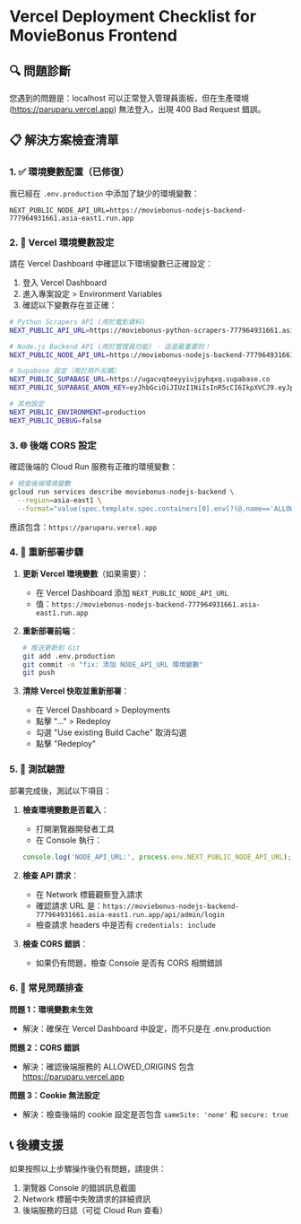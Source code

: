 # Vercel Deployment Checklist for MovieBonus Frontend

## 🔍 問題診斷

您遇到的問題是：localhost 可以正常登入管理員面板，但在生產環境 (https://paruparu.vercel.app) 無法登入，出現 400 Bad Request 錯誤。

## 📋 解決方案檢查清單

### 1. ✅ 環境變數配置（已修復）

我已經在 `.env.production` 中添加了缺少的環境變數：
```
NEXT_PUBLIC_NODE_API_URL=https://moviebonus-nodejs-backend-777964931661.asia-east1.run.app
```

### 2. 🔐 Vercel 環境變數設定

請在 Vercel Dashboard 中確認以下環境變數已正確設定：

1. 登入 Vercel Dashboard
2. 進入專案設定 > Environment Variables
3. 確認以下變數存在並正確：

```bash
# Python Scrapers API (用於電影資料)
NEXT_PUBLIC_API_URL=https://moviebonus-python-scrapers-777964931661.asia-east1.run.app

# Node.js Backend API (用於管理員功能) - 這是最重要的！
NEXT_PUBLIC_NODE_API_URL=https://moviebonus-nodejs-backend-777964931661.asia-east1.run.app

# Supabase 設定（用於用戶反饋）
NEXT_PUBLIC_SUPABASE_URL=https://ugacvqteeyyiujpyhqxq.supabase.co
NEXT_PUBLIC_SUPABASE_ANON_KEY=eyJhbGciOiJIUzI1NiIsInR5cCI6IkpXVCJ9.eyJpc3MiOiJzdXBhYmFzZSIsInJlZiI6InVnYWN2cXRlZXl5aXVqcHlocXhxIiwicm9sZSI6ImFub24iLCJpYXQiOjE3MzczNzk5NTQsImV4cCI6MjA1Mjk1NTk1NH0.b_KbYK5gMTmezXsb6FT-ojJJUnEXmT8fQdNLbaBSkxI

# 其他設定
NEXT_PUBLIC_ENVIRONMENT=production
NEXT_PUBLIC_DEBUG=false
```

### 3. 🌐 後端 CORS 設定

確認後端的 Cloud Run 服務有正確的環境變數：

```bash
# 檢查後端環境變數
gcloud run services describe moviebonus-nodejs-backend \
  --region=asia-east1 \
  --format="value(spec.template.spec.containers[0].env[?(@.name=='ALLOWED_ORIGINS')].value)"
```

應該包含：`https://paruparu.vercel.app`

### 4. 🔄 重新部署步驟

1. **更新 Vercel 環境變數**（如果需要）：
   - 在 Vercel Dashboard 添加 `NEXT_PUBLIC_NODE_API_URL`
   - 值：`https://moviebonus-nodejs-backend-777964931661.asia-east1.run.app`

2. **重新部署前端**：
   ```bash
   # 推送更新到 Git
   git add .env.production
   git commit -m "fix: 添加 NODE_API_URL 環境變數"
   git push
   ```

3. **清除 Vercel 快取並重新部署**：
   - 在 Vercel Dashboard > Deployments
   - 點擊 "..." > Redeploy
   - 勾選 "Use existing Build Cache" 取消勾選
   - 點擊 "Redeploy"

### 5. 🧪 測試驗證

部署完成後，測試以下項目：

1. **檢查環境變數是否載入**：
   - 打開瀏覽器開發者工具
   - 在 Console 執行：
   ```javascript
   console.log('NODE_API_URL:', process.env.NEXT_PUBLIC_NODE_API_URL);
   ```

2. **檢查 API 請求**：
   - 在 Network 標籤觀察登入請求
   - 確認請求 URL 是：`https://moviebonus-nodejs-backend-777964931661.asia-east1.run.app/api/admin/login`
   - 檢查請求 headers 中是否有 `credentials: include`

3. **檢查 CORS 錯誤**：
   - 如果仍有問題，檢查 Console 是否有 CORS 相關錯誤

### 6. 🚨 常見問題排查

**問題 1：環境變數未生效**
- 解決：確保在 Vercel Dashboard 中設定，而不只是在 .env.production

**問題 2：CORS 錯誤**
- 解決：確認後端服務的 ALLOWED_ORIGINS 包含 https://paruparu.vercel.app

**問題 3：Cookie 無法設定**
- 解決：檢查後端的 cookie 設定是否包含 `sameSite: 'none'` 和 `secure: true`

## 📞 後續支援

如果按照以上步驟操作後仍有問題，請提供：
1. 瀏覽器 Console 的錯誤訊息截圖
2. Network 標籤中失敗請求的詳細資訊
3. 後端服務的日誌（可從 Cloud Run 查看）